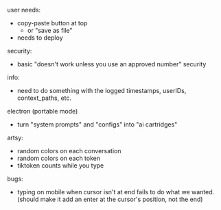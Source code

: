 user needs:
- copy-paste button at top
  - or "save as file"
- needs to deploy

security:
- basic "doesn't work unless you use an approved number" security

info:
- need to do something with the logged timestamps, userIDs, context_paths, etc. 

electron (portable mode)
- turn "system prompts" and "configs" into "ai cartridges"

artsy:
- random colors on each conversation
- random colors on each token
- tiktoken counts while you type

bugs:
- typing on mobile when cursor isn't at end fails to do what we wanted. (should make it add an enter at the cursor's position, not the end)